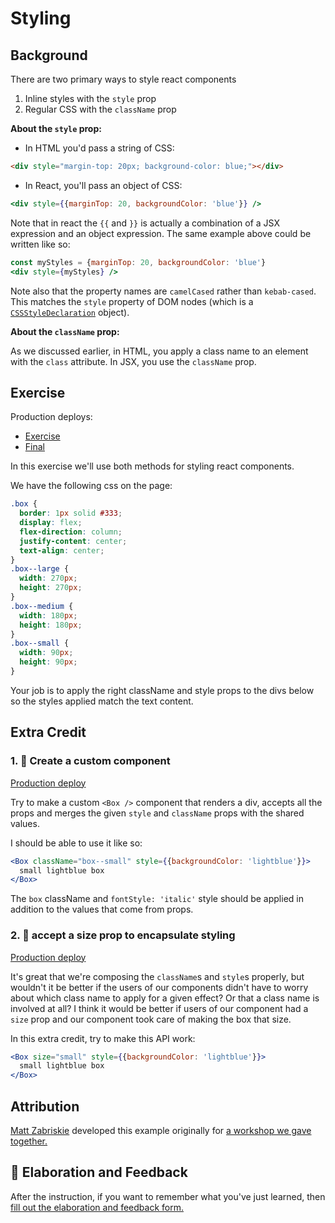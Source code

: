 # Styling

## Background

There are two primary ways to style react components

1. Inline styles with the `style` prop
2. Regular CSS with the `className` prop

**About the `style` prop:**

- In HTML you'd pass a string of CSS:

```html
<div style="margin-top: 20px; background-color: blue;"></div>
```

- In React, you'll pass an object of CSS:

```jsx
<div style={{marginTop: 20, backgroundColor: 'blue'}} />
```

Note that in react the `{{` and `}}` is actually a combination of a JSX
expression and an object expression. The same example above could be written
like so:

```jsx
const myStyles = {marginTop: 20, backgroundColor: 'blue'}
<div style={myStyles} />
```

Note also that the property names are `camelCased` rather than `kebab-cased`.
This matches the `style` property of DOM nodes (which is a
[`CSSStyleDeclaration`](https://developer.mozilla.org/en-US/docs/Web/API/CSSStyleDeclaration)
object).

**About the `className` prop:**

As we discussed earlier, in HTML, you apply a class name to an element with the
`class` attribute. In JSX, you use the `className` prop.

## Exercise

Production deploys:

- [Exercise](http://react-fundamentals.netlify.app/isolated/exercise/05.js)
- [Final](http://react-fundamentals.netlify.app/isolated/final/05.js)

In this exercise we'll use both methods for styling react components.

We have the following css on the page:

```css
.box {
  border: 1px solid #333;
  display: flex;
  flex-direction: column;
  justify-content: center;
  text-align: center;
}
.box--large {
  width: 270px;
  height: 270px;
}
.box--medium {
  width: 180px;
  height: 180px;
}
.box--small {
  width: 90px;
  height: 90px;
}
```

Your job is to apply the right className and style props to the divs below so
the styles applied match the text content.

## Extra Credit

### 1. 💯 Create a custom component

[Production deploy](http://react-fundamentals.netlify.app/isolated/final/05.extra-1.js)

Try to make a custom `<Box />` component that renders a div, accepts all the
props and merges the given `style` and `className` props with the shared values.

I should be able to use it like so:

```jsx
<Box className="box--small" style={{backgroundColor: 'lightblue'}}>
  small lightblue box
</Box>
```

The `box` className and `fontStyle: 'italic'` style should be applied in
addition to the values that come from props.

### 2. 💯 accept a size prop to encapsulate styling

[Production deploy](http://react-fundamentals.netlify.app/isolated/final/05.extra-2.js)

It's great that we're composing the `className`s and `style`s properly, but
wouldn't it be better if the users of our components didn't have to worry about
which class name to apply for a given effect? Or that a class name is involved
at all? I think it would be better if users of our component had a `size` prop
and our component took care of making the box that size.

In this extra credit, try to make this API work:

```jsx
<Box size="small" style={{backgroundColor: 'lightblue'}}>
  small lightblue box
</Box>
```

## Attribution

[Matt Zabriskie](https://twitter.com/mzabriskie) developed this example
originally for
[a workshop we gave together.](https://github.com/mzabriskie/react-workshop)

## 🦉 Elaboration and Feedback

<div>
<span>After the instruction, if you want to remember what you've just learned, then </span>
<a rel="noopener noreferrer" target="_blank" href="https://ws.kcd.im/?ws=React%20Fundamentals%20%E2%9A%9B&e=05%3A%20Styling&em=email.bonnietsang@gmail.com">
  fill out the elaboration and feedback form.
</a>
</div>
